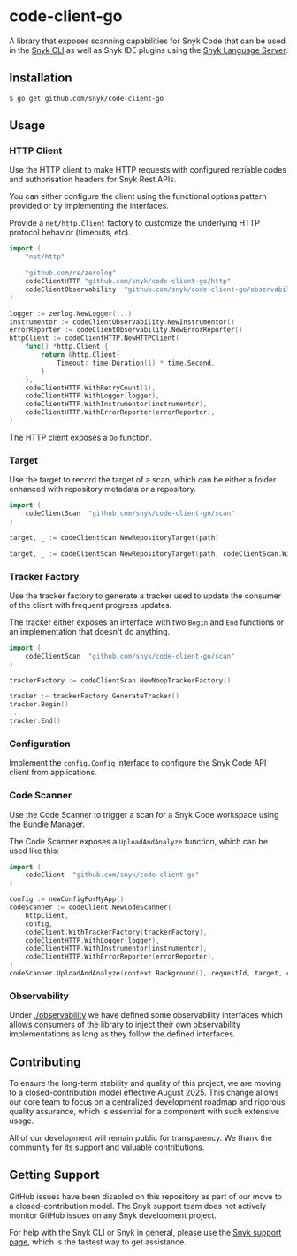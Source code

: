 # code-client-go

A library that exposes scanning capabilities for Snyk Code that can be used in the [Snyk CLI](https://github.com/snyk/cli) as well as Snyk IDE plugins using the [Snyk Language Server](https://github.com/snyk/snyk-ls).

## Installation

```shell script
$ go get github.com/snyk/code-client-go
```

## Usage

### HTTP Client

Use the HTTP client to make HTTP requests with configured retriable codes and authorisation headers for Snyk Rest APIs.

You can either configure the client using the functional options pattern provided or by implementing the interfaces.

Provide a `net/http.Client` factory to customize the underlying HTTP protocol behavior (timeouts, etc).

```go
import (
    "net/http"

    "github.com/rs/zerolog"
    codeClientHTTP "github.com/snyk/code-client-go/http"
    codeClientObservability  "github.com/snyk/code-client-go/observability"
)

logger := zerlog.NewLogger(...)
instrumentor := codeClientObservability.NewInstrumentor()
errorReporter := codeClientObservability.NewErrorReporter()
httpClient := codeClientHTTP.NewHTTPClient(
    func() *http.Client {
        return &http.Client{
            Timeout: time.Duration(1) * time.Second,
        }
    },
    codeClientHTTP.WithRetryCount(1),
    codeClientHTTP.WithLogger(logger),
    codeClientHTTP.WithInstrumentor(instrumentor),
    codeClientHTTP.WithErrorReporter(errorReporter),
)
```

The HTTP client exposes a `Do` function.

### Target

Use the target to record the target of a scan, which can be either a folder enhanced with repository metadata 
or a repository.

```go
import (
    codeClientScan  "github.com/snyk/code-client-go/scan"
)

target, _ := codeClientScan.NewRepositoryTarget(path)

target, _ := codeClientScan.NewRepositoryTarget(path, codeClientScan.WithRepositoryUrl("https://github.com/snyk/code-client-go.git"))
```
### Tracker Factory

Use the tracker factory to generate a tracker used to update the consumer of the client with frequent progress updates. 

The tracker either exposes an interface with two `Begin` and `End` functions or an implementation that doesn't do anything.

```go
import (
    codeClientScan  "github.com/snyk/code-client-go/scan"
)

trackerFactory := codeClientScan.NewNoopTrackerFactory()

tracker := trackerFactory.GenerateTracker()
tracker.Begin()
...
tracker.End()
```

### Configuration

Implement the `config.Config` interface to configure the Snyk Code API client from applications.

### Code Scanner

Use the Code Scanner to trigger a scan for a Snyk Code workspace using the Bundle Manager.

The Code Scanner exposes a `UploadAndAnalyze` function, which can be used like this:

```go
import (
    codeClient  "github.com/snyk/code-client-go"
)

config := newConfigForMyApp()
codeScanner := codeClient.NewCodeScanner(
    httpClient,
    config,
	codeClient.WithTrackerFactory(trackerFactory),
    codeClientHTTP.WithLogger(logger),
    codeClientHTTP.WithInstrumentor(instrumentor),
    codeClientHTTP.WithErrorReporter(errorReporter),
)
codeScanner.UploadAndAnalyze(context.Background(), requestId, target, channelForWalkingFiles, changedFiles)
```


### Observability

Under [./observability](./observability) we have defined some observability interfaces which allows consumers of the library to inject their own observability implementations as long as they follow the defined interfaces.

## Contributing

To ensure the long-term stability and quality of this project, we are moving to a closed-contribution model effective August 2025. This change allows our core team to focus on a centralized development roadmap and rigorous quality assurance, which is essential for a component with such extensive usage.

All of our development will remain public for transparency. We thank the community for its support and valuable contributions.

## Getting Support

GitHub issues have been disabled on this repository as part of our move to a closed-contribution model. The Snyk support team does not actively monitor GitHub issues on any Snyk development project.

For help with the Snyk CLI or Snyk in general, please use the [Snyk support page](https://support.snyk.io/), which is the fastest way to get assistance.